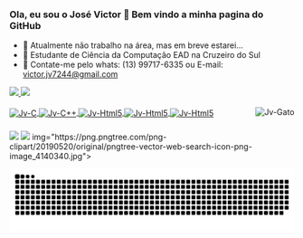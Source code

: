 ### Ola, eu sou o José Victor 👋 Bem vindo a minha pagina do GitHub

- 🔭 Atualmente não trabalho na área, mas em breve estarei...
- 🌱 Estudante de Ciência da Computação EAD na Cruzeiro do Sul
- 💬 Contate-me pelo whats: (13) 99717-6335 ou E-mail: victor.jv7244@gmail.com

 <div>
  <a href="https://github.com/Jv7244">
  <img height="180em" src="https://github-readme-stats.vercel.app/api?username=Jv7244&show_icons=true&theme=highcontrast&include_all_commits=true&count_private=true"/>
  <img height="180em" src="https://github-readme-stats.vercel.app/api/top-langs/?username=Jv7244&layout=compact&langs_count=7&theme=highcontrast"/>
</div>
  
  <div style="display: inline_block"><br>
  <img align="center" alt="Jv-C" height="30" width="40" src="https://cdn.jsdelivr.net/gh/devicons/devicon/icons/c/c-original.svg">
  <img align="center" alt="Jv-C++" height="30" width="40" src="https://cdn.jsdelivr.net/gh/devicons/devicon/icons/cplusplus/cplusplus-original.svg">
  <img align="center" alt="Jv-Html5" height="30" width="40" src="https://cdn.jsdelivr.net/gh/devicons/devicon/icons/html5/html5-original-wordmark.svg">
   <img align="center" alt="Jv-Html5" height="30" width="40" src="https://cdn.jsdelivr.net/gh/devicons/devicon/icons/css3/css3-original-wordmark.svg">
   <img align="center" alt="Jv-Html5" height="30" width="40" src="https://cdn.jsdelivr.net/gh/devicons/devicon/icons/javascript/javascript-original.svg">
  
  <img align="right" alt="Jv-Gato" src="https://i.pinimg.com/originals/8e/90/ae/8e90ae261d9bf52464fb0043a9d51bfd.gif">
</div>
  
 ###
  
  <div>
      <a href="https://www.facebook.com/profile.php?viewas=100000686899395&id=100008442092161" target="_blank"><img src="https://img.shields.io/badge/Facebook-1877F2?style=for-the-badge&logo=facebook&logoColor=white"></a>
  <a href = "mailto:victor.jv7244@gmail.com"><img src="https://img.shields.io/badge/-Gmail-%23333?style=for-the-badge&logo=gmail&logoColor=white" target="_blank"></a>
   <h href="https://www.futorodejv.com">img="https://png.pngtree.com/png-clipart/20190520/original/pngtree-vector-web-search-icon-png-image_4140340.jpg"></a>
   
   ![Snake animation](https://github.com/Jv7244/Jv7244/blob/output/github-contribution-grid-snake.svg)
    </div>
